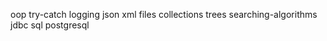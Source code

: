 oop 
try-catch 
logging 
json 
xml 
files 
collections 
trees 
searching-algorithms 
jdbc 
sql 
postgresql 